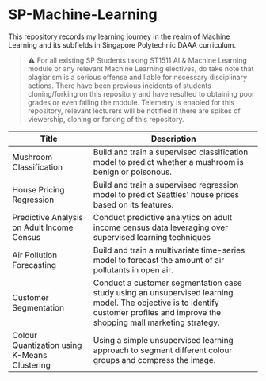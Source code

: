 # SP-Machine-Learning

This repository records my learning journey in the realm of Machine Learning and its subfields in Singapore Polytechnic DAAA curriculum.

> ⚠️ For all existing SP Students taking ST1511 AI & Machine Learning module or any relevant Machine Learning electives, do take note that plagiarism is a serious offense and liable for necessary disciplinary actions. There have been previous incidents of students cloning/forking on this repository and have resulted to obtaining poor grades or even failing the module. Telemetry is enabled for this repository, relevant lecturers will be notified if there are spikes of viewership, cloning or forking of this repository.

| Title                                        | Description                                                                                                                                                                                     |
|----------------------------------------------|-------------------------------------------------------------------------------------------------------------------------------------------------------------------------------------------------|
| Mushroom Classification                      | Build and train a supervised classification model to predict whether a mushroom is benign or poisonous.                                                                                         |
| House Pricing Regression                     | Build and train a supervised regression model to predict Seattles' house prices based on its features.                                                                                          |
| Predictive Analysis on Adult Income Census   | Conduct predictive analytics on adult income census data leveraging over supervised learning techniques                                                                                         |
| Air Pollution Forecasting                    | Build and train a multivariate time-series model to forecast the amount of air pollutants in open air.                                                                                           |
| Customer Segmentation                        | Conduct a customer segmentation case study using an unsupervised learning model. The objective is to identify customer profiles and improve the shopping mall marketing strategy. |
| Colour Quantization using K-Means Clustering | Using a simple unsupervised learning approach to segment different colour groups and compress the image.                                                                                      |
